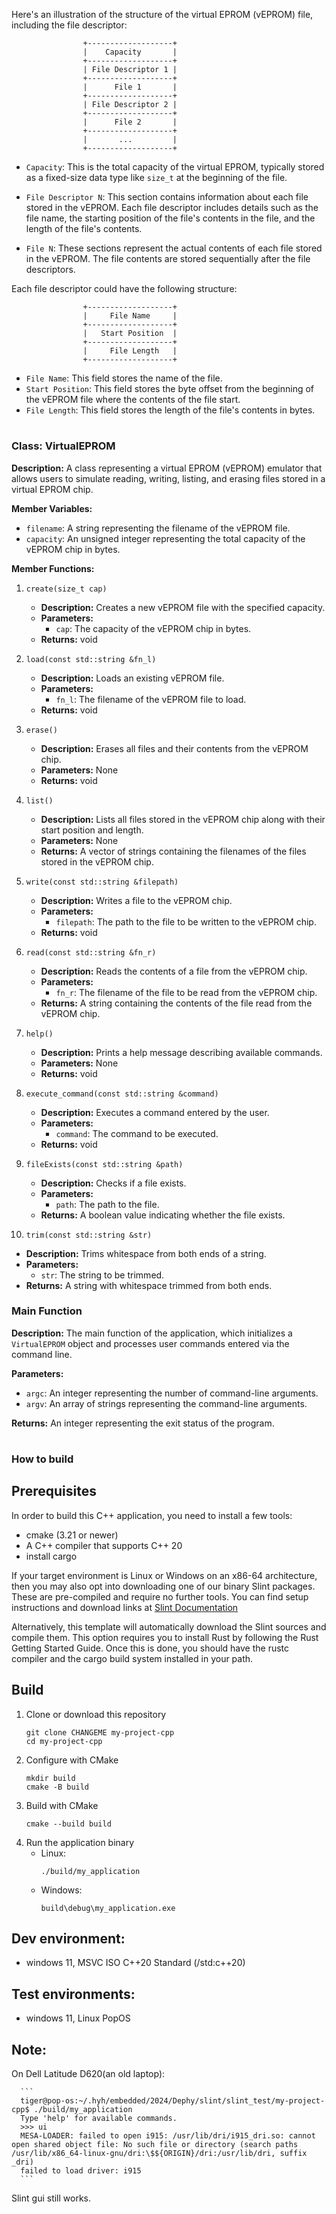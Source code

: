 Here's an illustration of the structure of the virtual EPROM (vEPROM) file, including the file descriptor:

```
                +-------------------+
                |    Capacity       |
                +-------------------+
                | File Descriptor 1 |
                +-------------------+
                |      File 1       |
                +-------------------+
                | File Descriptor 2 |
                +-------------------+
                |      File 2       |
                +-------------------+
                |       ...         |
                +-------------------+
```

- `Capacity`: This is the total capacity of the virtual EPROM, typically stored as a fixed-size data type like `size_t` at the beginning of the file.
- `File Descriptor N`: This section contains information about each file stored in the vEPROM. Each file descriptor includes details such as the file name, the starting position of the file's contents in the file, and the length of the file's contents.

- `File N`: These sections represent the actual contents of each file stored in the vEPROM. The file contents are stored sequentially after the file descriptors.

Each file descriptor could have the following structure:

```
                +-------------------+
                |     File Name     |
                +-------------------+
                |   Start Position  |
                +-------------------+
                |     File Length   |
                +-------------------+
```

- `File Name`: This field stores the name of the file.
- `Start Position`: This field stores the byte offset from the beginning of the vEPROM file where the contents of the file start.
- `File Length`: This field stores the length of the file's contents in bytes.

#

#

#

#

#

#

### Class: VirtualEPROM

**Description:**
A class representing a virtual EPROM (vEPROM) emulator that allows users to simulate reading, writing, listing, and erasing files stored in a virtual EPROM chip.

**Member Variables:**

- `filename`: A string representing the filename of the vEPROM file.
- `capacity`: An unsigned integer representing the total capacity of the vEPROM chip in bytes.

**Member Functions:**

1. `create(size_t cap)`

   - **Description:** Creates a new vEPROM file with the specified capacity.
   - **Parameters:**
     - `cap`: The capacity of the vEPROM chip in bytes.
   - **Returns:** void

2. `load(const std::string &fn_l)`

   - **Description:** Loads an existing vEPROM file.
   - **Parameters:**
     - `fn_l`: The filename of the vEPROM file to load.
   - **Returns:** void

3. `erase()`

   - **Description:** Erases all files and their contents from the vEPROM chip.
   - **Parameters:** None
   - **Returns:** void

4. `list()`

   - **Description:** Lists all files stored in the vEPROM chip along with their start position and length.
   - **Parameters:** None
   - **Returns:** A vector of strings containing the filenames of the files stored in the vEPROM chip.

5. `write(const std::string &filepath)`

   - **Description:** Writes a file to the vEPROM chip.
   - **Parameters:**
     - `filepath`: The path to the file to be written to the vEPROM chip.
   - **Returns:** void

6. `read(const std::string &fn_r)`

   - **Description:** Reads the contents of a file from the vEPROM chip.
   - **Parameters:**
     - `fn_r`: The filename of the file to be read from the vEPROM chip.
   - **Returns:** A string containing the contents of the file read from the vEPROM chip.

7. `help()`

   - **Description:** Prints a help message describing available commands.
   - **Parameters:** None
   - **Returns:** void

8. `execute_command(const std::string &command)`

   - **Description:** Executes a command entered by the user.
   - **Parameters:**
     - `command`: The command to be executed.
   - **Returns:** void

9. `fileExists(const std::string &path)`

   - **Description:** Checks if a file exists.
   - **Parameters:**
     - `path`: The path to the file.
   - **Returns:** A boolean value indicating whether the file exists.

10. `trim(const std::string &str)`

- **Description:** Trims whitespace from both ends of a string.
- **Parameters:**
  - `str`: The string to be trimmed.
- **Returns:** A string with whitespace trimmed from both ends.

### Main Function

**Description:**
The main function of the application, which initializes a `VirtualEPROM` object and processes user commands entered via the command line.

**Parameters:**

- `argc`: An integer representing the number of command-line arguments.
- `argv`: An array of strings representing the command-line arguments.

**Returns:** An integer representing the exit status of the program.

#

#

#

#

#

#

### How to build

## Prerequisites

In order to build this C++ application, you need to install a few tools:

- cmake (3.21 or newer)
- A C++ compiler that supports C++ 20
- install cargo

If your target environment is Linux or Windows on an x86-64 architecture, then you may also opt into downloading one of our binary Slint packages. These are pre-compiled and require no further tools. You can find setup instructions and download links at [Slint Documentation](https://slint.dev/docs/cpp/cmake.html#install-binary-packages)

Alternatively, this template will automatically download the Slint sources and compile them. This option requires you to install Rust by following the Rust Getting Started Guide. Once this is done, you should have the rustc compiler and the cargo build system installed in your path.

## Build

1. Clone or download this repository
   ```
   git clone CHANGEME my-project-cpp
   cd my-project-cpp
   ```
2. Configure with CMake
   ```
   mkdir build
   cmake -B build
   ```
3. Build with CMake
   ```
   cmake --build build
   ```
4. Run the application binary
   - Linux:
     ```
     ./build/my_application
     ```
   - Windows:
     ```
     build\debug\my_application.exe
     ```

###

## Dev environment:

- windows 11, MSVC ISO C++20 Standard (/std:c++20)

## Test environments:

- windows 11, Linux PopOS

## Note:

On Dell Latitude D620(an old laptop):

      ```
      tiger@pop-os:~/.hyh/embedded/2024/Dephy/slint/slint_test/my-project-cpp$ ./build/my_application
      Type 'help' for available commands.
      >>> ui
      MESA-LOADER: failed to open i915: /usr/lib/dri/i915_dri.so: cannot open shared object file: No such file or directory (search paths /usr/lib/x86_64-linux-gnu/dri:\$${ORIGIN}/dri:/usr/lib/dri, suffix _dri)
      failed to load driver: i915
      ```

Slint gui still works.
